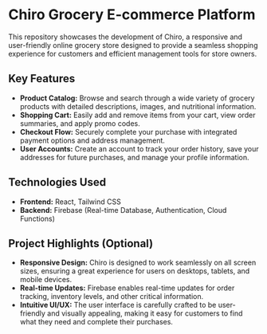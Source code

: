 # Chiro Grocery E-commerce Platform 

<!-- ![Chiro Logo or Screenshot] (Replace with actual image) -->

This repository showcases the development of Chiro, a responsive and user-friendly online grocery store designed to provide a seamless shopping experience for customers and efficient management tools for store owners.

## Key Features

* **Product Catalog:** Browse and search through a wide variety of grocery products with detailed descriptions, images, and nutritional information.
* **Shopping Cart:** Easily add and remove items from your cart, view order summaries, and apply promo codes.
* **Checkout Flow:** Securely complete your purchase with integrated payment options and address management.
* **User Accounts:** Create an account to track your order history, save your addresses for future purchases, and manage your profile information.


## Technologies Used

* **Frontend:** React, Tailwind CSS
* **Backend:** Firebase (Real-time Database, Authentication, Cloud Functions)


## Project Highlights (Optional)

* **Responsive Design:**  Chiro is designed to work seamlessly on all screen sizes, ensuring a great experience for users on desktops, tablets, and mobile devices.
* **Real-time Updates:** Firebase enables real-time updates for order tracking, inventory levels, and other critical information.
* **Intuitive UI/UX:** The user interface is carefully crafted to be user-friendly and visually appealing, making it easy for customers to find what they need and complete their purchases.
